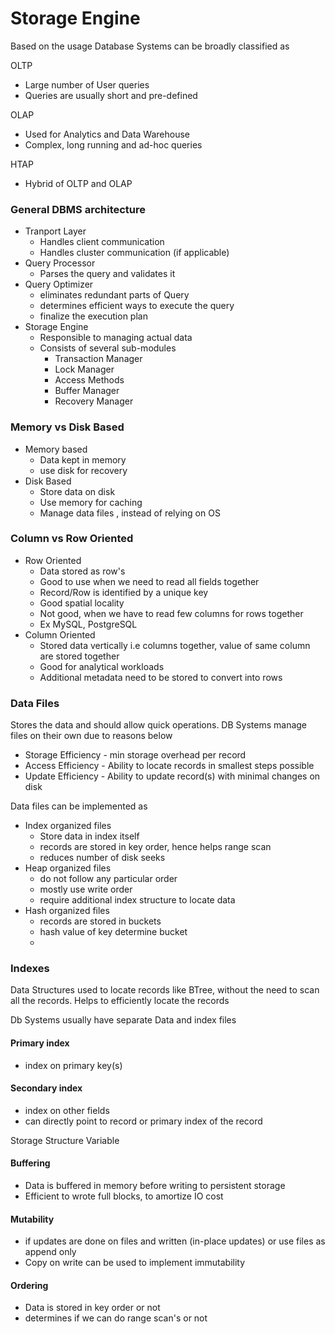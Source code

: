 # Storage Engine

Based on the usage Database Systems can be broadly classified as

OLTP
- Large number of User queries
- Queries are usually short and pre-defined

OLAP
- Used for Analytics and Data Warehouse
- Complex, long running and ad-hoc queries

HTAP
- Hybrid of OLTP and OLAP

### General DBMS architecture

- Tranport Layer
	- Handles client communication
	- Handles cluster communication (if applicable)
- Query Processor
	- Parses the query and validates it
- Query Optimizer
	- eliminates redundant parts of Query
	- determines efficient ways to execute the query
	- finalize the execution plan
- Storage Engine
	- Responsible to managing actual data
	- Consists of several sub-modules
		- Transaction Manager
		- Lock Manager
		- Access Methods
		- Buffer Manager
		- Recovery Manager

### Memory vs Disk Based

- Memory based
	- Data kept in memory
	- use disk for recovery
- Disk Based
	- Store data on disk
	- Use memory for caching
	- Manage data files , instead of relying on OS
### Column vs Row Oriented

- Row Oriented
	- Data stored as row's
	- Good to use when we need to read all fields together 
	- Record/Row is identified by a unique key
	- Good spatial locality
	- Not good, when we have to read few columns for rows together
	- Ex MySQL, PostgreSQL
- Column Oriented
	- Stored data vertically i.e columns together, value of same column are stored together
	- Good for analytical workloads
	- Additional metadata need to be stored to convert into rows


### Data Files

Stores the data and should allow quick operations. DB Systems manage files on their own due to reasons below
- Storage Efficiency - min storage overhead per record
- Access Efficiency - Ability to locate records in smallest steps possible
- Update Efficiency - Ability to update record(s) with minimal changes on disk

Data files can be implemented as 
- Index organized files
	- Store data in index itself
	- records are stored in key order, hence helps range scan
	- reduces number of disk seeks
- Heap organized files
	- do not follow any particular order
	- mostly use write order
	- require additional index structure to locate data
- Hash organized files
	- records are stored in buckets
	- hash value of key determine bucket
	-

### Indexes 

Data Structures used to locate records like BTree, without the need to scan all the records. Helps to efficiently locate the records

Db Systems usually have separate Data and index files

#### Primary index
- index on primary key(s)

#### Secondary index
- index on other fields
- can directly point to record or primary index of the record

Storage Structure Variable

#### Buffering
- Data is buffered in memory before writing to persistent storage
- Efficient to wrote full blocks, to amortize IO cost

#### Mutability
- if updates are done on files and written (in-place updates) or use files as append only
- Copy on write can be used to implement immutability

#### Ordering
- Data is stored in key order or not
- determines if we can do range scan's or not
